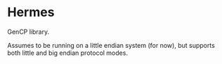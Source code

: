 # Hermes
GenCP library.

Assumes to be running on a little endian system (for now), but supports both little and big endian protocol modes.
